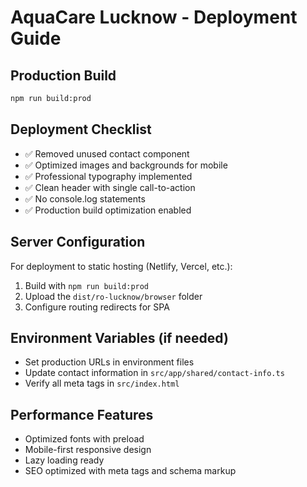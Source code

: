 # AquaCare Lucknow - Deployment Guide

## Production Build
```bash
npm run build:prod
```

## Deployment Checklist
- ✅ Removed unused contact component
- ✅ Optimized images and backgrounds for mobile
- ✅ Professional typography implemented
- ✅ Clean header with single call-to-action
- ✅ No console.log statements
- ✅ Production build optimization enabled

## Server Configuration
For deployment to static hosting (Netlify, Vercel, etc.):
1. Build with `npm run build:prod`
2. Upload the `dist/ro-lucknow/browser` folder
3. Configure routing redirects for SPA

## Environment Variables (if needed)
- Set production URLs in environment files
- Update contact information in `src/app/shared/contact-info.ts`
- Verify all meta tags in `src/index.html`

## Performance Features
- Optimized fonts with preload
- Mobile-first responsive design
- Lazy loading ready
- SEO optimized with meta tags and schema markup